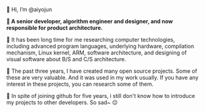 👋 Hi, I’m @aiyojun

**👀 A senior developer, algorithm engineer and designer, and now responsible for product architecture.**

🌱 It has been long time for me researching computer technologies, including advanced program languages, underlying hardware, compilation mechanism, Linux kernel, ARM, software architecture, and designing of visual software about B/S and C/S architecture.

📝 The past three years, I have created many open source projects. Some of these are very valuable. And it was used in my work usually. If you have any interest in these projects, you can research some of them. 

💞️ In spite of joining github for five years, i still don't know how to introduce my projects to other developers. So sad~ 😔

<!---
- 👋 Hi, I’m @aiyojun
- 👀 I’m interested in ...
- 🌱 I’m currently learning ...
- 💞️ I’m looking to collaborate on ...
- 📫 How to reach me ...

aiyojun/aiyojun is a ✨ special ✨ repository because its `README.md` (this file) appears on your GitHub profile.
You can click the Preview link to take a look at your changes.
--->
